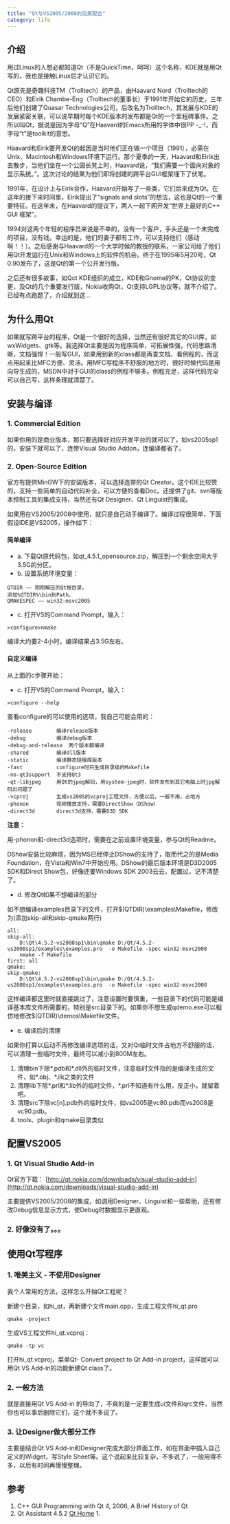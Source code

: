 ```yaml
---
title: "Qt与VS2005/2008的完美配合"
category: life
---
```



## 介绍 ##

用过Linux的人想必都知道Qt（不是QuickTime，呵呵）这个名称，KDE就是用Qt写的，我也是接触Linux后才认识它的。

Qt原先是奇趣科技TM（Trolltech）的产品，由Haavard Nord（Trolltech的CEO）和Eirik Chambe-Eng（Trolltech的董事长）于1991年开始它的历史，三年后他们创建了Quasar Technologies公司，后改名为Trolltech，其发展与KDE的发展紧密关联，可以说早期时每个KDE版本的发布都是Qt的一个里程碑事件。之所以叫Qt，据说是因为字母“Q”在Haavard的Emacs所用的字体中很PP -_-!，而字母“t”是toolkit的意思。

Haavard和Eirik要开发Qt的起因是当时他们正在做一个项目（1991），必需在Unix、Macintosh和Windows环境下运行。那个夏季的一天，Haavard和Eirik出去散步，当他们坐在一个公园长凳上时，Haavard说，“我们需要一个面向对象的显示系统。”。这次讨论的结果为他们即将创建的跨平台GUI框架埋下了伏笔。

1991年，在设计上与Eirik合作，Haavard开始写了一些类，它们后来成为Qt。在这年的接下来时间里，Eirik提出了“signals and slots”的想法，这也是Qt的一个重要特征。在这年末，在Haavard的提议下，两人一起下网开发“世界上最好的C++ GUI 框架”。

1994对这两个年轻的程序员来说是不幸的，没有一个客户，手头还是一个未完成的项目，没有钱。幸运的是，他们的妻子都有工作，可以支持他们（感动啊！！）。之后感谢与Haavard的一个大学时候的教授的联系，一家公司给了他们用Qt开发运行在Unix和Windows上的软件的机会。终于在1995年5月20号，Qt 0.90发布了，这是Qt的第一个公开发行版。

之后还有很多故事，如Qct KDE组织的成立，KDE和Gnome的PK，Qt协议的变更，及Qt的几个重要发行版，Nokia收购Qt，Qt支持LGPL协议等，就不介绍了。已经有点跑题了，介绍就到这...


## 为什么用Qt ##

如果就写跨平台的程序，Qt是一个很好的选择，当然还有很好其它的GUI库，如wxWidgets、gtk等。我选择Qt主要是因为程序简单，可拓展性强，代码思路清晰，文档强悍！一般写GUI，如果用到新的class都是再查文档、看例程的，而这点用起来比MFC方便、灵活。用MFC写程序不舒服的地方时，很好时候代码是用向导生成的，MSDN中对于GUI的class的例程不够多。例程充足，这样代码完全可以自己写，这样条理就清楚了。


## 安装与编译 ##



### 1. Commercial Edition ###

如果你用的是商业版本，那只要选择好对应开发平台的就可以了，如vs2005sp1的，安装下就可以了，连带Visual Studio Addon，连编译都省了。


### 2. Open-Source Edition ###

官方有提供MinGW下的安装版本，可以选择连带的Qt Creator。这个IDE比较赞的，支持一些简单的自动代码补全，可以方便的查看Doc。还提供了git、svn等版本控制工具的集成支持，当然还有Qt Designer、Qt Linguist的集成。

如果用在VS2005/2008中使用，就只是自己动手编译了。编译过程很简单，下面假设IDE是VS2005，操作如下：


#### 简单编译 ####

*    a. 下载Qt原代码包，如qt_4.5.1_opensource.zip，解压到一个剩余空间大于3.5G的分区。
*    b. 设置系统环境变量：


```
QTDIR —— 刚刚解压的Qt根目录，
添加%QTDIR%\bin到Path，
QMAKESPEC —— win32-msvc2005
```
*    c. 打开VS的Command Prompt，输入：


```
>configure>nmake
```

编译大约要2-4小时，编译结果占3.5G左右。


#### 自定义编译 ####

从上面的c步骤开始：

*    c. 打开VS的Command Prompt，输入：


```
>configure --help
```

查看configure的可以使用的选项，我自己可能会用的：

```
-release        编译release版本
-debug          编译debug版本
-debug-and-release  两个版本都编译
-shared         编译dll版本
-static         编译静态链接库版本
-fast           configure时只生成目录级的Makefile
-no-qt3support  不支持Qt3
-qt-libjpeg     用Qt的jpeg解码，用system-jpeg时，软件发布到其它电脑上时jpg解码出问题了
-vcproj         生成vs2005的vcproj工程文件，方便以后，一般不用，占地方
-phonon         视频播放支持，需要DirectShow（DShow）
-direct3d       direct3d支持，需要D3D SDK
```
**注意：**

用-phonon和-direct3d选项时，需要在之前设置环境变量，参与Qt的Readme。

DShow安装比较麻烦，因为MS已经停止DShow的支持了，取而代之的是Media Foundation，在Vista和Win7中开始应用。DShow的最后版本环境是D3D2005 SDK和Direct Show包，好像还要Windows SDK 2003云云，配置过，记不清楚了。

*    d. 修改Qt如果不想编译的部分

如不想编译examples目录下的文件，打开$(QTDIR)\examples\Makefile，修改为(添加skip-all和skip-qmake两行)

```
all:
skip-all:
    D:\Qt\4.5.2-vs2008sp1\bin\qmake D:/Qt/4.5.2-vs2008sp1/examples\examples.pro  -o Makefile -spec win32-msvc2008
    nmake -f Makefile
first: all
qmake:
skip-qmake:
    D:\Qt\4.5.2-vs2008sp1\bin\qmake D:/Qt/4.5.2-vs2008sp1/examples\examples.pro  -o Makefile -spec win32-msvc2008
```

这样编译都这里时就直接跳过了，注意设置时要慎重，一些目录下的代码可能是编译基本库文件所需要的，特别是src目录下的。如果你不想生成qdemo.exe可以相仿地修改$(QTDIR)\demos\Makefile文件。

*    e. 编译后的清理

如果你打算以后动不再修改编译选项的话，又对Qt临时文件占地方不舒服的话，可以清理一些临时文件，最终可以减小到800M左右。

1.    清理bin下除*.pdb和*.dll外的临时文件，注意临时文件指的是编译生成的文件，如*.obj、*.ilk之类的文件
1.    清理lib下除*.prl和*.lib外的临时文件，*.prl不知道有什么用，反正小，就留着吧。
1.    清理src下除vc[n].pdb外的临时文件，如vs2005是vc80.pdb而vs2008是vc90.pdb。
1.    tools、plugin和qmake目录类似



## 配置VS2005 ##



### 1. Qt Visual Studio Add-in ###

Qt官方下载： [http://qt.nokia.com/downloads/visual-studio-add-in](http://qt.nokia.com/downloads/visual-studio-add-in) 

主要提供VS2005/2008的集成，如调用Designer、Linguist和一些帮助，还有修改Debug信息显示方式，使Debug时数据显示更直观。


### 2. 好像没有了。。。 ###



## 使用Qt写程序 ##



### 1. 唯美主义 - 不使用Designer ###

我个人常用的方法，这样怎么开始Qt工程呢？

新建个目录，如hi_qt，再新建个文件main.cpp，生成工程文件hi_qt.pro

```
qmake -project
```

生成VS工程文件hi_qt.vcproj：

```
qmake -tp vc
```

打开hi_qt.vcproj，菜单Qt- Convert project to Qt Add-in project，这样就可以用Qt VS Add-in的功能新建Qt class了。


### 2. 一般方法 ###

就是直接用Qt VS Add-in 的导向了，不爽的是一定要生成ui文件和qrc文件，当然你也可以事后删除它们，这个就不多说了。


### 3. 让Designer做大部分工作 ###

主要是结合Qt VS Add-in和Designer完成大部分界面工作，如在界面中插入自己定义的Widget，写Style Sheet等。这个说起来比较复杂，不多说了，一般用得不多，以后有时间再慢慢整理。


## 参考 ##
1.    C++ GUI Programming with Qt 4, 2006, A Brief History of Qt
1.    Qt Assistant 4.5.2
[Qt Home](http://qt.nokia.com/) 1.
